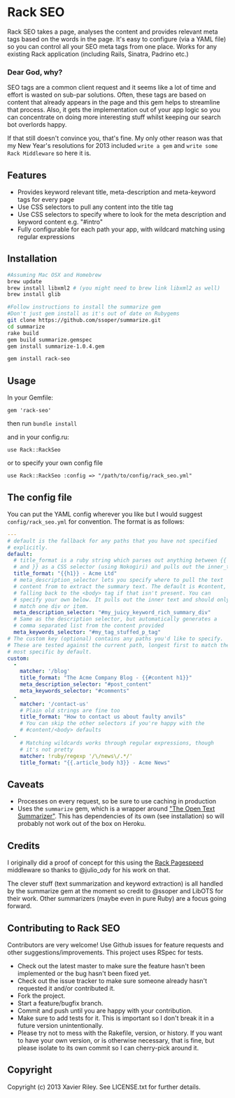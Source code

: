 # Rack SEO

Rack SEO takes a page, analyses the content and provides relevant meta tags based on the words in the page.
It's easy to configure (via a YAML file) so you can control all your SEO
meta tags from one place. Works for any 
existing Rack application (including Rails, Sinatra, Padrino etc.)

### Dear God, why?

SEO tags are a common client request and it seems like a lot of
time and effort is wasted on sub-par solutions. Often, these tags 
are based on content that already appears in the page and this gem helps to
streamline that process. Also, it gets the implementation out of your app logic 
so you can concentrate on doing more interesting stuff whilst keeping our search bot overlords happy.

If that still doesn't convince you, that's fine. My only other
reason was that my New Year's resolutions for 2013 included `write a gem` 
and `write some Rack Middleware` so here it is.

## Features

* Provides keyword relevant title, meta-description and meta-keyword tags for every page
* Use CSS selectors to pull any content into the title tag
* Use CSS selectors to specify where to look for the meta description and keyword content e.g. "#intro"
* Fully configurable for each path your app, with wildcard matching using regular expressions

## Installation

```bash
#Assuming Mac OSX and Homebrew 
brew update
brew install libxml2 # (you might need to brew link libxml2 as well)
brew install glib   

#Follow instructions to install the summarize gem
#Don't just gem install as it's out of date on Rubygems
git clone https://github.com/ssoper/summarize.git
cd summarize
rake build
gem build summarize.gemspec
gem install summarize-1.0.4.gem

gem install rack-seo
```

## Usage

In your Gemfile:
```
gem 'rack-seo'
```

then run `bundle install`

and in your config.ru:
```
use Rack::RackSeo
```

or to specify your own config file
```
use Rack::RackSeo :config => "/path/to/config/rack_seo.yml"
```

## The config file

You can put the YAML config wherever you like but I would suggest
`config/rack_seo.yml` for convention. The format is as follows:

```yaml
---
# default is the fallback for any paths that you have not specified
# explicitly.
default: 
  # title_format is a ruby string which parses out anything between {{
  # and }} as a CSS selector (using Nokogiri) and pulls out the inner_text
  title_format: "{{h1}} - Acme Ltd"
  # meta_description_selector lets you specify where to pull the text
  # content from to extract the summary text. The default is #content,
  # falling back to the <body> tag if that isn't present. You can
  # specify your own below. It pulls out the inner text and should only
  # match one div or item.
  meta_description_selector: "#my_juicy_keyword_rich_summary_div"
  # Same as the description selector, but automatically generates a
  # comma separated list from the content provided
  meta_keywords_selector: "#my_tag_stuffed_p_tag"
# The custom key (optional) contains any paths you'd like to specify.
# These are tested against the current path, longest first to match the
# most specific by default.
custom:
  -
    matcher: '/blog'
    title_format: "The Acme Company Blog - {{#content h1}}"
    meta_description_selector: "#post_content"
    meta_keywords_selector: "#comments"
  -
    matcher: '/contact-us'
    # Plain old strings are fine too
    title_format: "How to contact us about faulty anvils"
    # You can skip the other selectors if you're happy with the
    # #content/<body> defaults
  -
    # Matching wildcards works through regular expressions, though
    # it's not pretty
    matcher: !ruby/regexp '/\/news\/.*/'
    title_format: "{{.article_body h3}} - Acme News"
```  

## Caveats

* Processes on every request, so be sure to use caching in production
* Uses the `summarize` gem, which is a wrapper around ["The Open Text
Summarizer"](http://libots.sourceforge.net/). This has dependencies of
its own (see installation) so will probably not work out of the box on
Heroku.

## Credits

I originally did a proof of concept for this using the [Rack
Pagespeed](http://rack-pagespeed.heroku.com/)
middleware so thanks to @julio_ody for his work on that.

The clever stuff (text summarization and keyword extraction) is all
handled by the summarize gem at the moment so credit to @ssoper and
LibOTS for their work. Other summarizers (maybe even in pure Ruby) are
a focus going forward.

## Contributing to Rack SEO

Contributors are very welcome! Use Github issues for feature requests and other suggestions/improvements.
This project uses RSpec for tests.

* Check out the latest master to make sure the feature hasn't been implemented or the bug hasn't been fixed yet.
* Check out the issue tracker to make sure someone already hasn't requested it and/or contributed it.
* Fork the project.
* Start a feature/bugfix branch.
* Commit and push until you are happy with your contribution.
* Make sure to add tests for it. This is important so I don't break it in a future version unintentionally.
* Please try not to mess with the Rakefile, version, or history. If you want to have your own version, or is otherwise necessary, that is fine, but please isolate to its own commit so I can cherry-pick around it.

## Copyright

Copyright (c) 2013 Xavier Riley. See LICENSE.txt for
further details.

